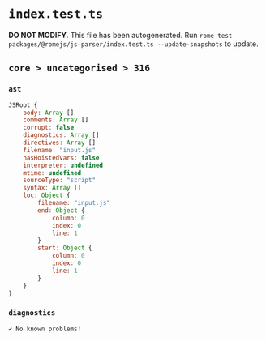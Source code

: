 # `index.test.ts`

**DO NOT MODIFY**. This file has been autogenerated. Run `rome test packages/@romejs/js-parser/index.test.ts --update-snapshots` to update.

## `core > uncategorised > 316`

### `ast`

```javascript
JSRoot {
	body: Array []
	comments: Array []
	corrupt: false
	diagnostics: Array []
	directives: Array []
	filename: "input.js"
	hasHoistedVars: false
	interpreter: undefined
	mtime: undefined
	sourceType: "script"
	syntax: Array []
	loc: Object {
		filename: "input.js"
		end: Object {
			column: 0
			index: 0
			line: 1
		}
		start: Object {
			column: 0
			index: 0
			line: 1
		}
	}
}
```

### `diagnostics`

```
✔ No known problems!

```
